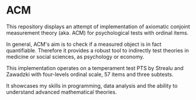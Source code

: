 # ACM
This repository displays an attempt of implementation of axiomatic conjoint measurement theory (aka. ACM) for psychological tests with ordinal items. 

In general, ACM's aim is to check if a measured object is in fact quantifiable. Therefore it provides a robust tool to indirectly test theories in medicine or social sciences, as psychology or economy. 

This implementation operates on a temperament test PTS by Strealu and Zawadzki with four-levels ordinal scale, 57 items and three subtests. 

It showcases my skills in programming, data analysis and the ability to understand advanced mathematical theories. 



